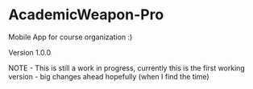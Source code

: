 # AcademicWeapon-Pro
Mobile App for course organization :)

Version 1.0.0

NOTE - This is still a work in progress, currently this is the first working version - big changes ahead hopefully (when I find the time)

